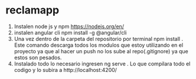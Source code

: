 # reclamapp
1) Instalen node js y npm https://nodejs.org/en/
2) instalen angular cli npm install -g @angular/cli
3) Una vez dentro de la carpeta del repositorio por terminal npm install  . Este comando descarga todos los modulos que estoy utilizando en el proyecto ya que al hacer un push no los sube al repo(.gitignore) ya que estos son  pesados.
4) Instalado todo lo necesario ingresen ng serve . Lo que compilara todo el codigo y lo subira a http://localhost:4200/
